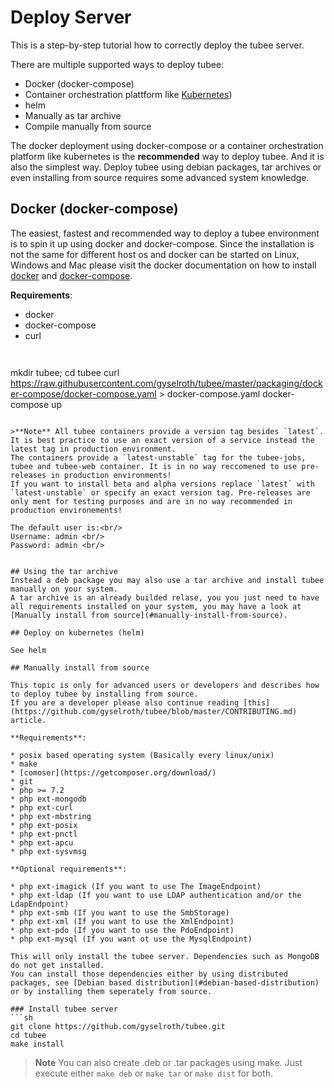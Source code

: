 # Deploy Server

This is a step-by-step tutorial how to correctly deploy the tubee server.

There are multiple supported ways to deploy tubee:

* Docker (docker-compose)
* Container orchestration plattform like [Kubernetes](https://kubernetes.io/docs/concepts/overview/what-is-kubernetes/))
* helm
* Manually as tar archive
* Compile manually from source

The docker deployment using docker-compose or a container orchestration platform like kubernetes is the **recommended** way to deploy tubee. And it is also the simplest way.
Deploy tubee using debian packages, tar archives or even installing from source requires some advanced system knowledge.

## Docker (docker-compose)

The easiest, fastest and recommended way to deploy a tubee environment is to spin it up using docker and docker-compose.
Since the installation is not the same for different host os and docker can be started on Linux, Windows and Mac please visit 
the docker documentation on how to install [docker](https://docs.docker.com/install) and [docker-compose](https://docs.docker.com/compose/install).

**Requirements**:
* docker
* docker-compose
* curl
```


```
mkdir tubee; cd tubee
curl https://raw.githubusercontent.com/gyselroth/tubee/master/packaging/docker-compose/docker-compose.yaml > docker-compose.yaml
docker-compose up
```

>**Note** All tubee containers provide a version tag besides `latest`. It is best practice to use an exact version of a service instead the latest tag in production environment.
The containers provide a `latest-unstable` tag for the tubee-jobs, tubee and tubee-web container. It is in no way reccomened to use pre-releases in production environments! 
If you want to install beta and alpha versions replace `latest` with `latest-unstable` or specify an exact version tag. Pre-releases are only ment for testing purposes and are in no way recommended in production environements!

The default user is:<br/>
Username: admin <br/>
Password: admin <br/>


## Using the tar archive
Instead a deb package you may also use a tar archive and install tubee manually on your system. 
A tar archive is an already builded relase, you you just need to have all requirements installed on your system, you may have a look at [Manually install from source](#manually-install-from-source).

## Deploy on kubernetes (helm)

See helm

## Manually install from source

This topic is only for advanced users or developers and describes how to deploy tubee by installing from source.
If you are a developer please also continue reading [this](https://github.com/gyselroth/tubee/blob/master/CONTRIBUTING.md) article.

**Requirements**:

* posix based operating system (Basically every linux/unix)
* make
* [comoser](https://getcomposer.org/download/)
* git
* php >= 7.2
* php ext-mongodb
* php ext-curl
* php ext-mbstring
* php ext-posix
* php ext-pnctl
* php ext-apcu
* php ext-sysvmsg

**Optional requirements**:

* php ext-imagick (If you want to use The ImageEndpoint)
* php ext-ldap (If you want to use LDAP authentication and/or the LdapEndpoint)
* php ext-smb (If you want to use the SmbStorage)
* php ext-xml (If you want to use the XmlEndpoint)
* php ext-pdo (If you want to use the PdoEndpoint)
* php ext-mysql (If you want ot use the MysqlEndpoint)

This will only install the tubee server. Dependencies such as MongoDB do not get installed.
You can install those dependencies either by using distributed packages, see [Debian based distribution](#debian-based-distribution) or by installing them seperately from source.

### Install tubee server
```sh
git clone https://github.com/gyselroth/tubee.git
cd tubee
make install
```

>**Note** You can also create .deb or .tar packages using make. Just execute either `make deb` or `make tar` or `make dist` for both.
